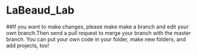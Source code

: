 # LaBeaud_Lab 
##If you want to make changes, please make make a branch and edit your own branch.Then send a pull request to merge your branch with the master branch. You can put your own code in your folder, make new folders, and add projects, too! 
